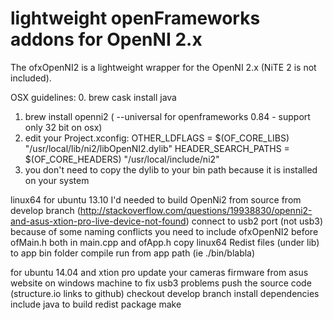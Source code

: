 lightweight openFrameworks addons for OpenNI 2.x 
==================================================
The ofxOpenNI2 is a lightweight wrapper for the OpenNI 2.x (NiTE 2 is not included).

OSX guidelines:
0. brew cask install java
1. brew install openni2 ( --universal for openframeworks 0.84 - support only 32 bit on osx) 
2. edit your Project.xconfig:
OTHER_LDFLAGS = $(OF_CORE_LIBS) "/usr/local/lib/ni2/libOpenNI2.dylib"
HEADER_SEARCH_PATHS = $(OF_CORE_HEADERS) "/usr/local/include/ni2"
3. you don't need to copy the dylib to your bin path because it is installed on your system

linux64
for ubuntu 13.10 I'd needed to build OpenNi2 from source from develop branch (http://stackoverflow.com/questions/19938830/openni2-and-asus-xtion-pro-live-device-not-found)
connect to usb2 port (not usb3)
because of some naming conflicts you need to include ofxOpenNI2 before ofMain.h both in main.cpp and ofApp.h
copy linux64 Redist files (under lib) to app bin folder
compile
run from app path (ie ./bin/blabla)

for ubuntu 14.04 and xtion pro
update your cameras firmware from asus website on windows machine to fix usb3 problems
push the source code (structure.io links to github)
checkout develop branch
install dependencies include java to build redist package
make

